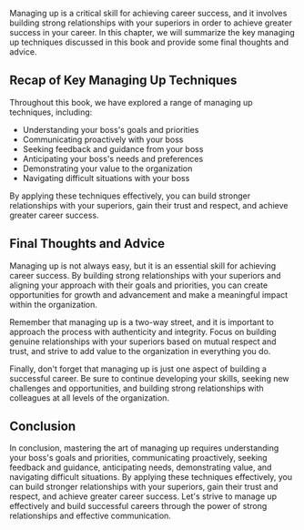 
Managing up is a critical skill for achieving career success, and it involves building strong relationships with your superiors in order to achieve greater success in your career. In this chapter, we will summarize the key managing up techniques discussed in this book and provide some final thoughts and advice.

Recap of Key Managing Up Techniques
-----------------------------------

Throughout this book, we have explored a range of managing up techniques, including:

* Understanding your boss's goals and priorities
* Communicating proactively with your boss
* Seeking feedback and guidance from your boss
* Anticipating your boss's needs and preferences
* Demonstrating your value to the organization
* Navigating difficult situations with your boss

By applying these techniques effectively, you can build stronger relationships with your superiors, gain their trust and respect, and achieve greater career success.

Final Thoughts and Advice
-------------------------

Managing up is not always easy, but it is an essential skill for achieving career success. By building strong relationships with your superiors and aligning your approach with their goals and priorities, you can create opportunities for growth and advancement and make a meaningful impact within the organization.

Remember that managing up is a two-way street, and it is important to approach the process with authenticity and integrity. Focus on building genuine relationships with your superiors based on mutual respect and trust, and strive to add value to the organization in everything you do.

Finally, don't forget that managing up is just one aspect of building a successful career. Be sure to continue developing your skills, seeking new challenges and opportunities, and building strong relationships with colleagues at all levels of the organization.

Conclusion
----------

In conclusion, mastering the art of managing up requires understanding your boss's goals and priorities, communicating proactively, seeking feedback and guidance, anticipating needs, demonstrating value, and navigating difficult situations. By applying these techniques effectively, you can build stronger relationships with your superiors, gain their trust and respect, and achieve greater career success. Let's strive to manage up effectively and build successful careers through the power of strong relationships and effective communication.
